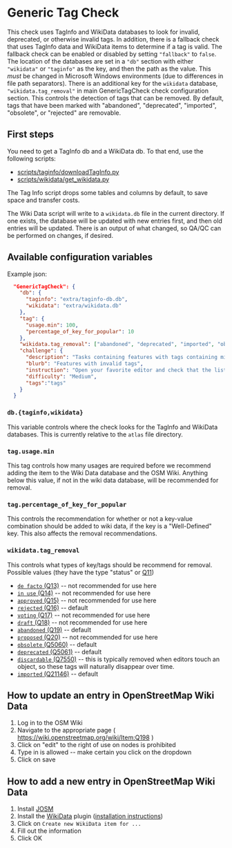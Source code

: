 # Generic Tag Check

This check uses TagInfo and WikiData databases to look for invalid, deprecated, or otherwise invalid tags.
In addition, there is a fallback check that uses TagInfo data and WikiData items to determine if a tag is valid.
The fallback check can be enabled or disabled by setting `"fallback"` to `false`. The location of the databases are
set in a `"db"` section with either `"wikidata"` or `"taginfo"` as the key, and then the path as the value. This
_must_ be changed in Microsoft Windows environments (due to differences in file path separators). There is an additional
key for the `wikidata` database, `"wikidata.tag_removal"` in main GenericTagCheck check configuration section. This
controls the detection of tags that can be removed. By default, tags that have been marked with "abandoned",
"deprecated", "imported", "obsolete", or "rejected" are removable.

## First steps
You need to get a TagInfo db and a WikiData db. To that end, use the following scripts:
* [scripts/taginfo/downloadTagInfo.py](../../scripts/taginfo/downloadTagInfo.py)
* [scripts/wikidata/get\_wikidata.py](../../scripts/wikidata/get_wikidata.py)

The Tag Info script drops some tables and columns by default, to save space and transfer costs.

The Wiki Data script will write to a `wikidata.db` file in the current directory. If one exists, the database will be
updated with new entries first, and then old entries will be updated. There is an output of what changed, so QA/QC can
be performed on changes, if desired.

## Available configuration variables
Example json:
```json
  "GenericTagCheck": {
    "db": {
      "taginfo": "extra/taginfo-db.db",
      "wikidata": "extra/wikidata.db"
    },
    "tag": {
      "usage.min": 100,
      "percentage_of_key_for_popular": 10
    },
    "wikidata.tag_removal": ["abandoned", "deprecated", "imported", "obsolete", "rejected"],
    "challenge": {
      "description": "Tasks containing features with tags containing missing, conflicting, incorrect or illegal values",
      "blurb": "Features with invalid tags",
      "instruction": "Open your favorite editor and check that the listed tags are correct.",
      "difficulty": "Medium",
      "tags":"tags"
    }
  }
```

### `db.{taginfo,wikidata}`
This variable controls where the check looks for the TagInfo and WikiData databases. This is currently relative to the
`atlas` file directory.

### `tag.usage.min`
This tag controls how many usages are required before we recommend adding the item to the Wiki Data database and the
OSM Wiki. Anything below this value, if not in the wiki data database, will be recommended for removal.

### `tag.percentage_of_key_for_popular`
This controls the recommendation for whether or not a key-value combination should be added to wiki data, if the key
is a "Well-Defined" key. This also affects the removal recommendations.

### `wikidata.tag_removal`
This controls what types of key/tags should be recommend for removal.
Possible values (they have the type "status" or [Q11](https://wiki.openstreetmap.org/wiki/Item:Q11))
* [`de facto` (Q13)](https://wiki.openstreetmap.org/wiki/Item:Q13) -- not recommended for use here
* [`in use` (Q14)](https://wiki.openstreetmap.org/wiki/Item:Q14) -- not recommended for use here
* [`approved` (Q15)](https://wiki.openstreetmap.org/wiki/Item:Q15) -- not recommended for use here
* [`rejected` (Q16)](https://wiki.openstreetmap.org/wiki/Item:Q16) -- default
* [`voting` (Q17)](https://wiki.openstreetmap.org/wiki/Item:Q17) -- not recommended for use here
* [`draft` (Q18)](https://wiki.openstreetmap.org/wiki/Item:Q18) -- not recommended for use here
* [`abandoned` (Q19)](https://wiki.openstreetmap.org/wiki/Item:Q19) -- default
* [`proposed` (Q20)](https://wiki.openstreetmap.org/wiki/Item:Q20) -- not recommended for use here
* [`obsolete` (Q5060)](https://wiki.openstreetmap.org/wiki/Item:Q5060) -- default
* [`deprecated` (Q5061)](https://wiki.openstreetmap.org/wiki/Item:Q5061) -- default
* [`discardable` (Q7550)](https://wiki.openstreetmap.org/wiki/Item:Q7550) -- this is typically removed when editors
  touch an object, so these tags will naturally disappear over time.
* [`imported` (Q21146)](https://wiki.openstreetmap.org/wiki/Item:Q21146) -- default


## How to update an entry in OpenStreetMap Wiki Data
1. Log in to the OSM Wiki
2. Navigate to the appropriate page ( https://wiki.openstreetmap.org/wiki/Item:Q198 )
3. Click on "edit" to the right of use on nodes
is prohibited
4. Type in is allowed -- make certain you click on the dropdown
5. Click on save

## How to add a new entry in OpenStreetMap Wiki Data
1. Install [JOSM](https://josm.openstreetmap.de)
2. Install the [WikiData](https://gitlab.com/gokaart/josm_wikidata) plugin ([installation instructions](https://josm.openstreetmap.de/wiki/Help/Preferences/Plugins))
3. Click on `Create new WikiData item for ...`
4. Fill out the information
5. Click OK
